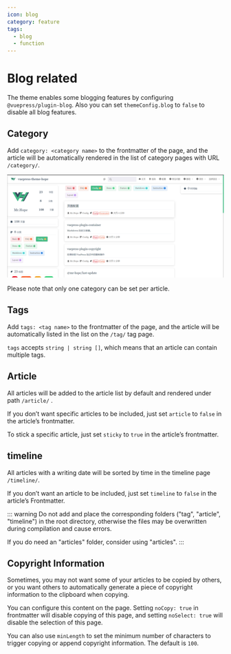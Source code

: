 ```yaml
---
icon: blog
category: feature
tags:
  - blog
  - function
---
```


# Blog related

The theme enables some blogging features by configuring `@vuepress/plugin-blog`. Also you can set `themeConfig.blog` to `false` to disable all blog features.

## Category

Add `category: <category name>` to the frontmatter of the page, and the article will be automatically rendered in the list of category pages with URL `/category/`.

![Category](./assets/category.png)

Please note that only one category can be set per article.

## Tags

Add `tags: <tag name>` to the frontmatter of the page, and the article will be automatically listed in the list on the `/tag/` tag page.

`tags` accepts `string | string []`, which means that an article can contain multiple tags.

## Article

All articles will be added to the article list by default and rendered under path `/article/` .

If you don’t want specific articles to be included, just set `article` to `false` in the article’s frontmatter.

To stick a specific article, just set `sticky` to `true` in the article’s frontmatter.

## timeline

All articles with a writing date will be sorted by time in the timeline page `/timeline/`.

If you don’t want an article to be included, just set `timeline` to `false` in the article’s Frontmatter.

::: warning
Do not add and place the corresponding folders ("tag", "article", "timeline") in the root directory, otherwise the files may be overwritten during compilation and cause errors.

If you do need an "articles" folder, consider using "articles".
:::

## Copyright Information

Sometimes, you may not want some of your articles to be copied by others, or you want others to automatically generate a piece of copyright information to the clipboard when copying.

You can configure this content on the page. Setting `noCopy: true` in frontmatter will disable copying of this page, and setting `noSelect: true` will disable the selection of this page.

You can also use `minLength` to set the minimum number of characters to trigger copying or append copyright information. The default is `100`.
